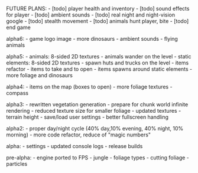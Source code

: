 FUTURE PLANS:
    - [todo] player health and inventory
    - [todo] sound effects for player
    - [todo] ambient sounds
    - [todo] real night and night-vision google
    - [todo] stealth movement
    - [todo] animals hunt player, bite
    - [todo] end game

alpha6:
    - game logo image
    - more dinosaurs
    - ambient sounds
    - flying animals

alpha5:
    - animals: 8-sided 2D textures
    - animals wander on the level
    - static elements: 8-sided 2D textures
    - spawn huts and trucks on the level
    - items refactor
    - items to take and to open
    - items spawns around static elements
    - more foliage and dinosaurs

alpha4:
    - items on the map (boxes to open)
    - more foliage textures
    - compass

alpha3:
    - rewritten vegetation generation
    - prepare for chunk world infinite rendering
    - reduced texture size for smaller foliage
    - updated textures
    - terrain height
    - save/load user settings
    - better fullscreen handling

alpha2:
    - proper day/night cycle (40% day,10% evening, 40% night, 10% morning)
    - more code refactor, reduce of "magic numbers"

alpha:
    - settings
    - updated console logs
    - release builds

pre-alpha:
    - engine ported to FPS
    - jungle
    - foliage types
    - cutting foliage
    - particles